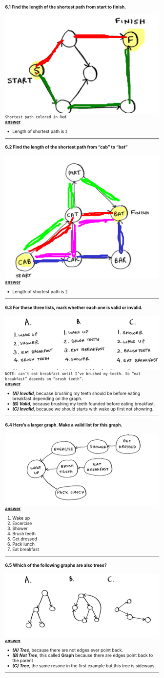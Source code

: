 #### 6.1 Find the length of the shortest path from start to finish.
![alt text](image.png) </br>
`Shortest path colored in Red` <br/>
**<ins>answer</ins>**
- Length of shortest path is `2`
---------------------------------------------------------
#### 6.2 Find the length of the shortest path from “cab” to “bat”
![alt text](image-1.png) <br/>
**<ins>answer</ins>**
- Length of shortest path is `2`
---------------------------------------------------------
#### 6.3 For these three lists, mark whether each one is valid or invalid.
![alt text](image-3.png) <br/>
`NOTE: can’t eat breakfast until I’ve brushed my teeth. So “eat breakfast” depends on “brush teeth”.` <br/>
**<ins>answer</ins>**
- **_(A) Invalid_**, becuase brushing my teeth should be before eating breakfast depending on the graph.
- **_(B) Valid_**, because brushing my teeth founded before eating breakfast.
- **_(C) Invalid_**, because we should starts with wake up first not showring.
---------------------------------------------------------
#### 6.4 Here’s a larger graph. Make a valid list for this graph.
![alt text](image-4.png) <br/>
**<ins>answer</ins>** <br/>
1. Wake up
2. Excercise
3. Shower
4. Brush teeth
5. Get dressed
6. Pack lunch
7. Eat breakfast

---------------------------------------------------------
#### 6.5 Which of the following graphs are also trees?
![alt text](image-5.png) <br/>
**<ins>answer</ins>**
- **_(A) Tree_**, because there are not edges ever point back.
- **_(B) Not Tree_**, this called **Graph** because there are edges point back to the parent 
- **_(C) Tree_**, the same resone in the first example but this tree is sideways.
---------------------------------------------------------
